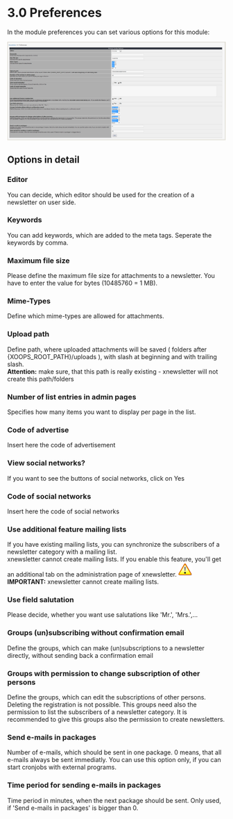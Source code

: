 # 3.0 Preferences

In the module preferences you can set various options for this module:<br/>

![](preferences_en.PNG)


## Options in detail
### Editor
You can decide, which editor should be used for the creation of a newsletter on user side.

### Keywords
You can add keywords, which are added to the meta tags. Seperate the keywords by comma.

### Maximum file size
Please define the maximum file size for attachments to a newsletter. You have to enter the value for bytes (10485760 = 1 MB).


### Mime-Types
Define which mime-types are allowed for attachments.

### Upload path
Define path, where uploaded attachments will be saved ( folders after {XOOPS_ROOT_PATH}/uploads ), with slash at beginning and with trailing slash.<br/>
**Attention:** make sure, that this path is really existing - xnewsletter will not create this path/folders



### Number of list entries in admin pages
Specifies how many items you want to display per page in the list.
	

### Code of advertise
Insert here the code of advertisement
	

### View social networks?
If you want to see the buttons of social networks, click on Yes

### Code of social networks
Insert here the code of social networks
	
### Use additional feature mailing lists
If you have existing mailing lists, you can synchronize the subscribers of a newsletter category with a mailing list.<br/> xnewsletter cannot create mailing lists. If you enable this feature, you'll get an additional tab on the administration page of xnewsletter.
![](../assets/info/important.png) **IMPORTANT:** xnewsletter cannot create mailing lists. 

### Use field salutation
Please decide, whether you want use salutations like 'Mr.', 'Mrs.',...

### Groups (un)subscribing without confirmation email
Define the groups, which can make (un)subscriptions to a newsletter directly, without sending back a confirmation email
	
### Groups with permission to change subscription of other persons
Define the groups, which can edit the subscriptions of other persons. Deleting the registration is not possible. This groups need also the permission to list the subscribers of a newsletter category. It is recommended to give this groups also the permission to create newsletters.
	
### Send e-mails in packages
Number of e-mails, which should be sent in one package. 0 means, that all e-mails always be sent immediatly. You can use this option only, if you can start cronjobs with external programs.
	
### Time period for sending e-mails in packages
Time period in minutes, when the next package should be sent. Only used, if 'Send e-mails in packages' is bigger than 0.




